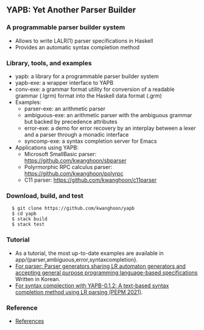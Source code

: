 
## YAPB: Yet Another Parser Builder

### A programmable parser builder system
- Allows to write LALR(1) parser specifications in Haskell
- Provides an automatic syntax completion method

### Library, tools, and examples
- yapb: a library for a programmable parser builder system
- yapb-exe: a wrapper interface to YAPB
- conv-exe: a grammar format utility for conversion of a readable grammar (.lgrm) format into the Haskell data format (.grm)
- Examples: 
  - parser-exe: an arithmetic parser
  - ambiguous-exe: an arithmetic parser with the ambiguous grammar but backed by precedence attributes
  - error-exe: a demo for error recovery by an interplay between a lexer and a parser through a monadic interface
  - syncomp-exe: a syntax completion server for Emacs
- Applications using YAPB:
  - Microsoft SmallBasic parser: https://github.com/kwanghoon/sbparser
  - Polyrmorphic RPC calculus parser: https://github.com/kwanghoon/polyrpc
  - C11 parser: https://github.com/kwanghoon/c11parser

### Download, build, and test
~~~
  $ git clone https://github.com/kwanghoon/yapb
  $ cd yapb
  $ stack build
  $ stack test
~~~

### Tutorial
- As a tutorial, the most up-to-date examples are available in app/{parser,ambiguous,error,syntaxcompletion}.
- [For parser: Parser generators sharing LR automaton generators and accepting general purpose programming language-based specifications](http://swlab.jnu.ac.kr/paper/kiise202001.pdf) Written in Korean.
- [For syntax complection with YAPB-0.1.2:  A text-based syntax completion method using LR parsing (PEPM 2021)](http://swlab.jnu.ac.kr/paper/pepm2021final.pdf).




### Reference
- [References](https://github.com/kwanghoon/yapb/blob/master/doc/Reference.md)

